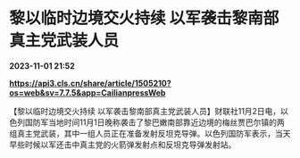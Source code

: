 # 黎以临时边境交火持续 以军袭击黎南部真主党武装人员

**2023-11-01 21:52**

**https://api3.cls.cn/share/article/1505210?os=web&sv=7.7.5&app=CailianpressWeb**

【黎以临时边境交火持续 以军袭击黎南部真主党武装人员】财联社11月2日电，以色列国防军当地时间11月1日晚称袭击了黎巴嫩南部靠近边境的梅丝贾巴尔镇的两组真主党武装，其中一组人员正在准备发射反坦克导弹。以色列国防军表示，当天早些时候以军还击中真主党的火箭弹发射点和反坦克导弹发射站。